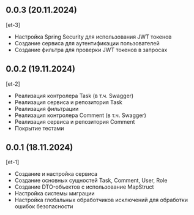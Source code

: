 ## 0.0.3 (20.11.2024)
[et-3]
* Настройка Spring Security для использования JWT токенов
* Создание сервиса для аутентификации пользователей
* Создание фильтра для проверки JWT токенов в запросах

## 0.0.2 (19.11.2024)
[et-2]
* Реализация контролера Task (в т.ч. Swagger)
* Реализация сервиса и репозитория Task
* Реализация фильтрации
* Реализация контролера Comment (в т.ч. Swagger)
* Реализация сервиса и репозитория Comment
* Покрытие тестами

## 0.0.1 (18.11.2024)
[et-1]
* Создание и настройка сервиса
* Создание основных сущностей Task, Comment, User, Role
* Создание DTO-объектов с использование MapStruct
* Настройка системы миграции
* Настройка глобальных обработчиков исключений для обработки ошибок безопасности
